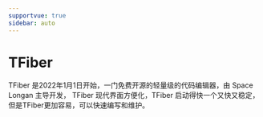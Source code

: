 ```yaml
---
supportvue: true
sidebar: auto
---
```



# TFiber

TFiber 是2022年1月1日开始，一门免费开源的轻量级的代码编辑器，由 Space Longan 主导开发， TFiber 现代界面方便化，TFiber 启动得快一个又快又稳定， 但是TFiber更加容易，可以快速编写和维护。


